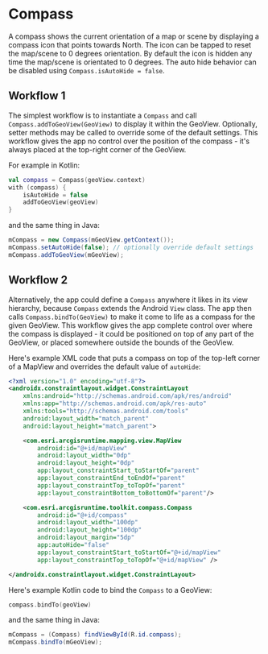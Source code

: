 # Compass

A compass shows the current orientation of a map or scene by displaying a compass icon that points towards North. The icon can be tapped to reset the map/scene to 0 degrees orientation. By default the icon is hidden any time the map/scene is orientated to 0 degrees. The auto hide behavior can be disabled using `Compass.isAutoHide = false`.

## Workflow 1

The simplest workflow is to instantiate a `Compass` and call `Compass.addToGeoView(GeoView)` to display it within the GeoView. Optionally, setter methods may be called to override some of the default settings. This workflow gives the app no control over the position of the compass - it's always placed at the top-right corner of the GeoView.

For example in Kotlin:

```kotlin
val compass = Compass(geoView.context)
with (compass) {
    isAutoHide = false
    addToGeoView(geoView)
}
```

and the same thing in Java:

```java
mCompass = new Compass(mGeoView.getContext());
mCompass.setAutoHide(false); // optionally override default settings
mCompass.addToGeoView(mGeoView);
```

## Workflow 2

Alternatively, the app could define a `Compass` anywhere it likes in its view hierarchy, because `Compass` extends the Android `View` class. The app then calls `Compass.bindTo(GeoView)` to make it come to life as a compass for the given GeoView. This workflow gives the app complete control over where the compass is displayed - it could be positioned on top of any part of the GeoView, or placed somewhere outside the bounds of the GeoView.

Here's example XML code that puts a compass on top of the top-left corner of a MapView and overrides the default
value of `autoHide`:

```xml
<?xml version="1.0" encoding="utf-8"?>
<androidx.constraintlayout.widget.ConstraintLayout 
    xmlns:android="http://schemas.android.com/apk/res/android"
    xmlns:app="http://schemas.android.com/apk/res-auto"
    xmlns:tools="http://schemas.android.com/tools"
    android:layout_width="match_parent"
    android:layout_height="match_parent">

    <com.esri.arcgisruntime.mapping.view.MapView
        android:id="@+id/mapView"
        android:layout_width="0dp"
        android:layout_height="0dp"
        app:layout_constraintStart_toStartOf="parent"
        app:layout_constraintEnd_toEndOf="parent"
        app:layout_constraintTop_toTopOf="parent"
        app:layout_constraintBottom_toBottomOf="parent"/>

    <com.esri.arcgisruntime.toolkit.compass.Compass
        android:id="@+id/compass"
        android:layout_width="100dp"
        android:layout_height="100dp"
        android:layout_margin="5dp"
        app:autoHide="false"
        app:layout_constraintStart_toStartOf="@+id/mapView"
        app:layout_constraintTop_toTopOf="@+id/mapView" />

</androidx.constraintlayout.widget.ConstraintLayout>
```

Here's example Kotlin code to bind the `Compass` to a GeoView:

```kotlin
compass.bindTo(geoView)
```

and the same thing in Java:

```java
mCompass = (Compass) findViewById(R.id.compass);
mCompass.bindTo(mGeoView);
```
